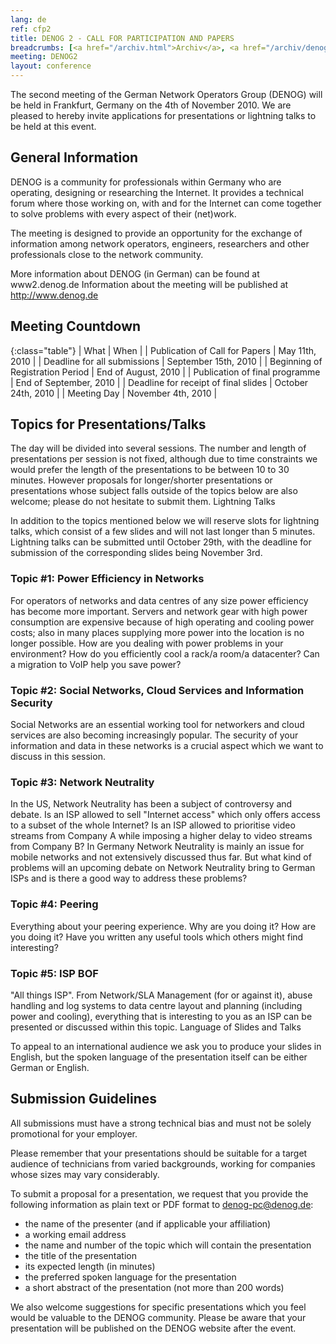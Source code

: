 ```yaml
---
lang: de 
ref: cfp2
title: DENOG 2 - CALL FOR PARTICIPATION AND PAPERS
breadcrumbs: [<a href="/archiv.html">Archiv</a>, <a href="/archiv/denog2">DENOG2</a>]
meeting: DENOG2
layout: conference
---
```

The second meeting of the German Network Operators Group (DENOG) will be held in Frankfurt, Germany on the 4th of November 2010. We are pleased to hereby invite applications for presentations or lightning talks to be held at this event.

## General Information

DENOG is a community for professionals within Germany who are operating, designing or researching the Internet. It provides a technical forum where those working on, with and for the Internet can come together to solve problems with every aspect of their (net)work. 

The meeting is designed to provide an opportunity for the exchange of information among network operators, engineers, researchers and other professionals close to the network community. 

More information about DENOG (in German) can be found at www2.denog.de Information about the meeting will be published at <http://www.denog.de>

## Meeting Countdown

{:class="table"}
| What | When |
| Publication of Call for Papers | May 11th, 2010 |
| Deadline for all submissions | September 15th, 2010 |
| Beginning of Registration Period | End of August, 2010 |
| Publication of final programme | End of September, 2010 |
| Deadline for receipt of final slides | October 24th, 2010 |
| Meeting Day | November 4th, 2010 |

## Topics for Presentations/Talks

The day will be divided into several sessions. The number and length of presentations per session is not fixed, although due to time constraints we would prefer the length of the presentations to be between 10 to 30 minutes. 
However proposals for longer/shorter presentations or presentations whose subject falls outside of the topics below are also welcome; please do not hesitate to submit them.
Lightning Talks

In addition to the topics mentioned below we will reserve slots for lightning talks, which consist of a few slides and will not last longer than 5 minutes. Lightning talks can be submitted until October 29th, with the deadline for submission of the corresponding slides being November 3rd.

### Topic #1: Power Efficiency in Networks

For operators of networks and data centres of any size power efficiency has become more important. Servers and network gear with high power consumption are expensive because of high operating and cooling power costs; also in many places supplying more power into the location is no longer possible. How are you dealing with power problems in your environment? How do you efficiently cool a rack/a room/a datacenter? Can a migration to VoIP help you save power?

### Topic #2: Social Networks, Cloud Services and Information Security

Social Networks are an essential working tool for networkers and cloud services are also becoming increasingly popular. The security of your information and data in these networks is a crucial aspect which we want to discuss in this session.

### Topic #3: Network Neutrality

In the US, Network Neutrality has been a subject of controversy and debate. Is an ISP allowed to sell "Internet access" which only offers access to a subset of the whole Internet? Is an ISP allowed to prioritise video streams from Company A while imposing a higher delay to video streams from Company B?
In Germany Network Neutrality is mainly an issue for mobile networks and not extensively discussed thus far. But what kind of problems will an upcoming debate on Network Neutrality bring to German ISPs and is there a good way to address these problems?

### Topic #4: Peering

Everything about your peering experience. Why are you doing it? How are you doing it? Have you written any useful tools which others might find interesting?

### Topic #5: ISP BOF

"All things ISP". From Network/SLA Management (for or against it), abuse handling and log systems to data centre layout and planning (including power and cooling), everything that is interesting to you as an ISP can be presented or discussed within this topic.
Language of Slides and Talks

To appeal to an international audience we ask you to produce your slides in English, but the spoken language of the presentation itself can be either German or English.

## Submission Guidelines

All submissions must have a strong technical bias and must not be solely promotional for your employer. 

Please remember that your presentations should be suitable for a target audience of technicians from varied backgrounds, working for companies whose sizes may vary considerably. 

To submit a proposal for a presentation, we request that you provide the following information as plain text or PDF format to [denog-pc@denog.de](mailto:denog-pc@denog.de):

- the name of the presenter (and if applicable your affiliation)
- a working email address
- the name and number of the topic which will contain the presentation
- the title of the presentation
- its expected length (in minutes)
- the preferred spoken language for the presentation
- a short abstract of the presentation (not more than 200 words)

We also welcome suggestions for specific presentations which you feel would be valuable to the DENOG community. Please be aware that your presentation will be published on the DENOG website after the event.